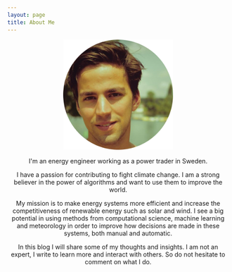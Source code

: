 ```yaml
---
layout: page
title: About Me
---
```


<p align="center">
  <img width="250" height="250" src="/images/sebastian.png">
</p>

<p align="center">
I'm an energy engineer working as a power trader in Sweden.
</p>

<p align="center">
I have a passion for contributing to fight climate change. I am a strong believer in the power of algorithms and want to use them to improve the world.
</p>

<p align="center">
My mission is to make energy systems more efficient and increase the competitiveness of renewable energy such as solar and wind. I see a big potential in using methods from computational science, machine learning and meteorology in order to improve how decisions are made in these systems, both manual and automatic.
</p>

<p align="center">
In this blog I will share some of my thoughts and insights. I am not an expert, I write to learn more and interact with others. So do not hesitate to comment on what I do.
</p>
